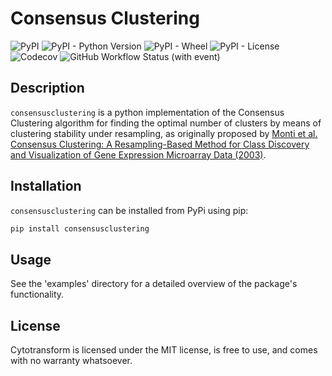 # Consensus Clustering

![PyPI](https://img.shields.io/pypi/v/consensusclustering)
![PyPI - Python Version](https://img.shields.io/pypi/pyversions/consensusclustering)
![PyPI - Wheel](https://img.shields.io/pypi/wheel/consensusclustering)
![PyPI - License](https://img.shields.io/pypi/l/consensusclustering)
![Codecov](https://img.shields.io/codecov/c/github/burtonrj/consensusclustering)
![GitHub Workflow Status (with event)](https://img.shields.io/github/actions/workflow/status/burtonrj/consensusclustering/build.yaml)

## Description

`consensusclustering` is a python implementation of the Consensus Clustering
algorithm for finding the optimal number of clusters by means of clustering
stability under resampling, as originally proposed by [Monti et al. Consensus
Clustering: A Resampling-Based Method for Class Discovery and Visualization of Gene
Expression Microarray Data (2003)](https://link.springer.com/article/10.1023/A:1023949509487).

## Installation

`consensusclustering` can be installed from PyPi using pip:

```bash
pip install consensusclustering
```

## Usage

See the 'examples' directory for a detailed overview of the package's functionality.

## License

Cytotransform is licensed under the MIT license, is free to use, and comes with no warranty whatsoever.
